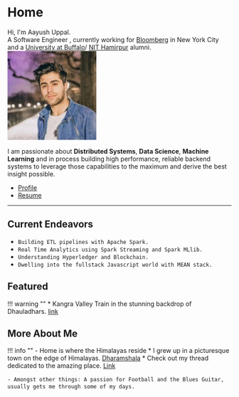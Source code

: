 # Home

<div class="box1">
Hi, I'm Aayush Uppal.<br>
A Software Engineer , currently working for <a href="https://www.bloomberg.com/company">Bloomberg</a> in New York City and a 
<a href="http://www.buffalo.edu">University at Buffalo</a>/ 
<a href="http://nith.ac.in">NIT Hamirpur</a> alumni.
</div>

<div class="box2">
<div>
<img class="imgc" alt="Aayush Uppal" src="img/aayushuppal-thumbnail.png">
</div>
</div>

I am passionate about **Distributed Systems**, **Data Science**, **Machine Learning** and in process building high performance,
reliable backend systems to leverage those capabilities to the maximum and derive the best insight possible.

- [Profile](profile)
- [Resume](profile)

***

## Current Endeavors

* `Building ETL pipelines with Apache Spark.`
* `Real Time Analytics using Spark Streaming and Spark MLlib.`
* `Understanding Hyperledger and Blockchain.`
* `Dwelling into the fullstack Javascript world with MEAN stack.`


## Featured

!!! warning ""
    * Kangra Valley Train in the stunning backdrop of Dhauladhars. [link](https://aayushuppal.github.io/mountains/)

## More About Me

!!! info ""
    - Home is where the Himalayas reside
        * I grew up in a picturesque town on the edge of Himalayas. [Dharamshala](#)
        * Check out my thread dedicated to the amazing place. [Link](#)
    
    - Amongst other things: A passion for Football and the Blues Guitar, usually gets me through some of my days.

[^1]: Last Updated: `2018-04-22`
